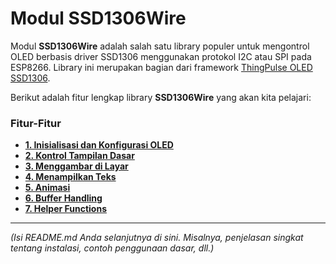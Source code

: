 # Modul SSD1306Wire

Modul **SSD1306Wire** adalah salah satu library populer untuk mengontrol OLED berbasis driver SSD1306 menggunakan protokol I2C atau SPI pada ESP8266. Library ini merupakan bagian dari framework [ThingPulse OLED SSD1306](https://github.com/ThingPulse/esp8266-oled-ssd1306).

Berikut adalah fitur lengkap library **SSD1306Wire** yang akan kita pelajari:

### Fitur-Fitur

*   **[1. Inisialisasi dan Konfigurasi OLED](inisialisasi.md)**
*   **[2. Kontrol Tampilan Dasar](kontrol-tampilan.md)**
*   **[3. Menggambar di Layar](menggambar.md)**
*   **[4. Menampilkan Teks](menampilkan-teks.md)**
*   **[5. Animasi](animasi.md)**
*   **[6. Buffer Handling](buffer-handling.md)**
*   **[7. Helper Functions](helper-functions.md)**

---

*(Isi README.md Anda selanjutnya di sini. Misalnya, penjelasan singkat tentang instalasi, contoh penggunaan dasar, dll.)*